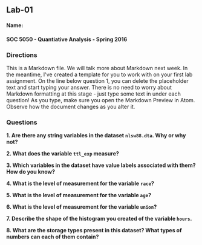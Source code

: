 ## Lab-01
#### Name:
#### SOC 5050 - Quantiative Analysis - Spring 2016

### Directions
This is a Markdown file. We will talk more about Markdown next week. In the meantime, I've created a template for you to work with on your first lab assignment. On the line below question 1, you can delete the placeholder text and start typing your answer. There is no need to worry about Markdown formatting at this stage - just type some text in under each question! As you type, make sure you open the Markdown Preview in Atom. Observe how the document changes as you alter it.

### Questions
**1. Are there any string variables in the dataset `nlsw88.dta`. Why or why not?**
<start answer here>

**2. What does the variable `ttl_exp` measure?**


**3. Which variables in the dataset have value labels associated with them? How do you know?**


**4. What is the level of measurement for the variable `race`?**


**5. What is the level of measurement for the variable `age`?**


**6. What is the level of measurement for the variable `union`?**


**7. Describe the shape of the histogram you created of the variable `hours`.**


**8. What are the storage types present in this dataset? What types of numbers can each of them contain?**
